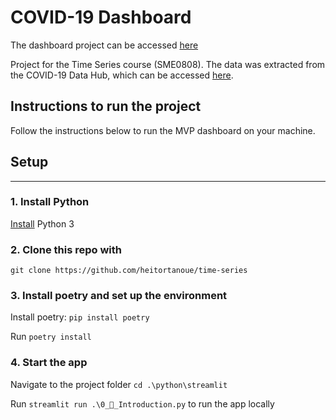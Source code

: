 # COVID-19 Dashboard

The dashboard project can be accessed [here](https://covid-ts-73wpqtbw6q-uc.a.run.app)

Project for the Time Series course (SME0808). The data was extracted from the COVID-19 Data Hub, which can be accessed [here](https://covid19datahub.io/).

## Instructions to run the project

Follow the instructions below to run the MVP dashboard on your machine.

## Setup
---

### 1. **Install Python**
  [Install](https://www.python.org/downloads/) Python 3

### 2. **Clone this repo with**
`git clone https://github.com/heitortanoue/time-series`

### 3. **Install poetry and set up the environment**
  Install poetry: `pip install poetry`

  Run `poetry install`

### 4. **Start the app**

  Navigate to the project folder `cd .\python\streamlit`

  Run `streamlit run .\0_👋_Introduction.py` to run the app locally